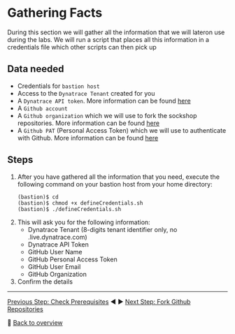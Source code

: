 # Gathering Facts

During this section we will gather all the information that we will lateron use during the labs. We will run a script that places all this information in a credentials file which other scripts can then pick up

## Data needed
* Credentials for `bastion host`
* Access to the `Dynatrace Tenant` created for you
* A `Dynatrace API token`. More information can be found [here](dynatrace_api_token.md)
* A `Github account`
* A `Github organization` which we will use to fork the sockshop repositories. More information can be found [here](github_org.md)
* A `Github PAT` (Personal Access Token) which we will use to authenticate with Github. More information can be found [here](github_pat.md)

## Steps

1. After you have gathered all the information that you need, execute the following command on your bastion host from your home directory:
    ```
    (bastion)$ cd
    (bastion)$ chmod +x defineCredentials.sh
    (bastion)$ ./defineCredentials.sh
    ```
1. This will ask you for the following information:
    * Dynatrace Tenant (8-digits tenant identifier only, no .live.dynatrace.com)
    * Dynatrace API Token
    * GitHub User Name
    * GitHub Personal Access Token
    * GitHub User Email
    * GitHub Organization
1. Confirm the details

---

[Previous Step: Check Prerequisites](../0_Check_Prerequisites) :arrow_backward: :arrow_forward: [Next Step: Fork Github Repositories](../2_Fork_GitHub_Repositories)

:arrow_up_small: [Back to overview](../)
